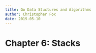 ```yaml
---
title: Go Data Stuctures and Algorithms
author: Christopher Fox
date: 2019-05-10
---
```


Chapter 6: Stacks
=================